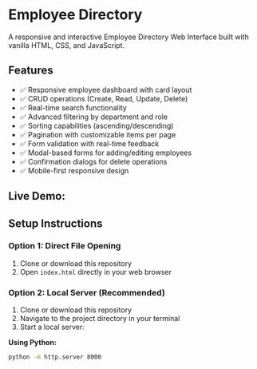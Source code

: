# Employee Directory

A responsive and interactive Employee Directory Web Interface built with vanilla HTML, CSS, and JavaScript.

## Features

- ✅ Responsive employee dashboard with card layout
- ✅ CRUD operations (Create, Read, Update, Delete)
- ✅ Real-time search functionality
- ✅ Advanced filtering by department and role
- ✅ Sorting capabilities (ascending/descending)
- ✅ Pagination with customizable items per page
- ✅ Form validation with real-time feedback
- ✅ Modal-based forms for adding/editing employees
- ✅ Confirmation dialogs for delete operations
- ✅ Mobile-first responsive design

## Live Demo:



## Setup Instructions

### Option 1: Direct File Opening
1. Clone or download this repository
2. Open `index.html` directly in your web browser

### Option 2: Local Server (Recommended)
1. Clone or download this repository
2. Navigate to the project directory in your terminal
3. Start a local server:

**Using Python:**
```bash
python -m http.server 8000

